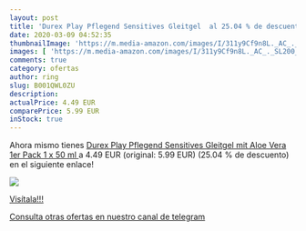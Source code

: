 ```yaml
---
layout: post
title: 'Durex Play Pflegend Sensitives Gleitgel  al 25.04 % de descuento'
date: 2020-03-09 04:52:35
thumbnailImage: 'https://m.media-amazon.com/images/I/311y9Cf9n8L._AC_._SL200_.jpg'
images: [ 'https://m.media-amazon.com/images/I/311y9Cf9n8L._AC_._SL200_.jpg' ]
comments: true
category: ofertas
author: ring
slug: B001QWL0ZU
description:
actualPrice: 4.49 EUR
comparePrice: 5.99 EUR
inStock: true
---
```


Ahora mismo tienes [Durex Play Pflegend Sensitives Gleitgel  mit Aloe Vera  1er Pack  1 x 50 ml ](https://www.amazon.com/dp/B001QWL0ZU/?tag=redken08-20) a 4.49 EUR (original: 5.99 EUR) (25.04 %  de descuento) en el siguiente enlace!

[![](https://m.media-amazon.com/images/I/311y9Cf9n8L._AC_._SL200_.jpg)](https://www.amazon.com/dp/B001QWL0ZU/?tag=redken08-20)

[Visítala!!!](https://www.amazon.com/dp/B001QWL0ZU/?tag=redken08-20)

[Consulta otras ofertas en nuestro canal de telegram](https://t.me/s/ofertas25)
